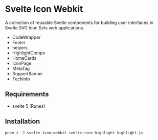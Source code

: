 # Svelte Icon Webkit
A collection of reusable Svelte components for building user interfaces in Svelte SVG Icon Sets web applications.

- CodeWrapper
- Footer
- helpers
- HighlightCompo
- HomeCards
- IconPage
- MetaTag
- SupportBanner
- TechInfo


## Requirements

- svelte 5 (Runes)

## Installation

```sh
pnpm i -D svelte-icon-webkit svelte-rune-highlight highlight.js
```